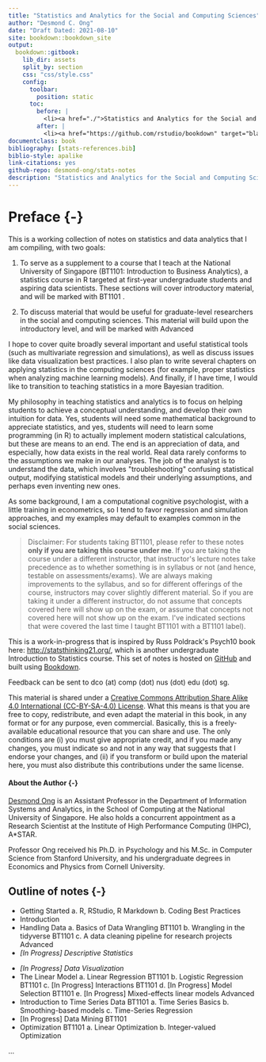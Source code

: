 ```yaml
--- 
title: "Statistics and Analytics for the Social and Computing Sciences"
author: "Desmond C. Ong"
date: "Draft Dated: 2021-08-10"
site: bookdown::bookdown_site
output: 
  bookdown::gitbook:
    lib_dir: assets
    split_by: section
    css: "css/style.css"
    config:
      toolbar:
        position: static
      toc:
        before: |
          <li><a href="./">Statistics and Analytics for the Social and Computing Sciences</a></li>
        after: |
          <li><a href="https://github.com/rstudio/bookdown" target="blank">Published with bookdown</a></li>
documentclass: book
bibliography: [stats-references.bib]
biblio-style: apalike
link-citations: yes
github-repo: desmond-ong/stats-notes
description: "Statistics and Analytics for the Social and Computing Sciences"
---
```


# Preface {-}

This is a working collection of notes on statistics and data analytics that I am compiling, with two goals:

1) To serve as a supplement to a course that I teach at the National University of Singapore (BT1101: Introduction to Business Analytics), a statistics course in R targeted at first-year undergraduate students and aspiring data scientists. These sections will cover introductory material, and will be marked with <span class="badge badge-bt"> BT1101 </span>. 

2) To discuss material that would be useful for graduate-level researchers in the social and computing sciences. This material will build upon the introductory level, and will be marked with <span class="badge badge-adv"> Advanced </span>


I hope to cover quite broadly several important and useful statistical tools (such as multivariate regression and simulations), as well as discuss issues like data visualization best practices. I also plan to write several chapters on applying statistics in the computing sciences (for example, proper statistics when analyzing machine learning models). And finally, if I have time, I would like to transition to teaching statistics in a more Bayesian tradition.


My philosophy in teaching statistics and analytics is to focus on helping students to achieve a conceptual understanding, and develop their own intuition for data. Yes, students will need some mathematical background to appreciate statistics, and yes, students will need to learn some programming (in R) to actually implement modern statistical calculations, but these are means to an end. The end is an appreciation of data, and especially, how data exists in the real world. Real data rarely conforms to the assumptions we make in our analyses. The job of the analyst is to understand the data, which involves "troubleshooting" confusing statistical output, modifying statistical models and their underlying assumptions, and perhaps even inventing new ones.




As some background, I am a computational cognitive psychologist, with a little training in econometrics, so I tend to favor regression and simulation approaches, and my examples may default to examples common in the social sciences. 



> Disclaimer: For students taking BT1101, please refer to these notes **only if you are taking this course under me**. If you are taking the course under a different instructor, that instructor's lecture notes take precedence as to whether something is in syllabus or not (and hence, testable on assessments/exams). We are always making improvements to the syllabus, and so for different offerings of the course, instructors may cover slightly different material. So if you are taking it under a different instructor, do not assume that concepts covered here will show up on the exam, or assume that concepts not covered here will not show up on the exam. I've indicated sections that were covered the last time I taught BT1101 with a <span class="badge badge-bt"> BT1101 </span> label).



This is a work-in-progress that is inspired by Russ Poldrack's Psych10 book here: http://statsthinking21.org/, which is another undergraduate Introduction to Statistics course. This set of notes is hosted on [GitHub](https://github.com/desmond-ong/stats-notes) and built using [Bookdown](https://github.com/rstudio/bookdown).


Feedback can be sent to dco (at) comp (dot) nus (dot) edu (dot) sg. 


This material is shared under a [Creative Commons Attribution Share Alike 4.0 International (CC-BY-SA-4.0) License](https://creativecommons.org/licenses/by-sa/4.0/). What this means is that you are free to copy, redistribute, and even adapt the material in this book, in any format or for any purpose, even commercial. Basically, this is a freely-available educational resource that you can share and use. The only conditions are (i) you must give appropriate credit, and if you made any changes, you must indicate so and not in any way that suggests that I endorse your changes, and (ii) if you transform or build upon the material here, you must also distribute this contributions under the same license.


#### About the Author {-}

[Desmond Ong](https://desmond-ong.github.io/) is an Assistant Professor in the Department of Information Systems and Analytics, in the School of Computing at the National University of Singapore. He also holds a concurrent appointment as a Research Scientist at the Institute of High Performance Computing (IHPC), A\*STAR.

Professor Ong received his Ph.D. in Psychology and his M.Sc. in Computer Science from Stanford University, and his undergraduate degrees in Economics and Physics from Cornell University.



## Outline of notes {-}

- Getting Started
    a. R, RStudio, R Markdown 
    b. Coding Best Practices
- Introduction
- Handling Data
    a. Basics of Data Wrangling <span class="badge badge-bt"> BT1101 </span>
    b. Wrangling in the tidyverse <span class="badge badge-bt"> BT1101 </span>
    c. A data cleaning pipeline for research projects <span class="badge badge-adv"> Advanced </span>
- <i>[In Progress] Descriptive Statistics<!-- -  Mean / Median / Mode, Types of Variables, Variance / Covariance / Correlation--></i> 
<!-- - <i>[In Progress] A discussion on probability ? - Normal distribution?</i> -->
- <i>[In Progress] Data Visualization</i>
- The Linear Model 
    a. Linear Regression <span class="badge badge-bt"> BT1101 </span>
    b. Logistic Regression <span class="badge badge-bt"> BT1101 </span>
    c. [In Progress] Interactions <span class="badge badge-bt"> BT1101 </span>
    d. [In Progress] Model Selection <span class="badge badge-bt"> BT1101 </span>
    e. [In Progress] Mixed-effects linear models <span class="badge badge-adv"> Advanced </span>
- Introduction to Time Series Data <span class="badge badge-bt"> BT1101 </span>
    a. Time Series Basics
    b. Smoothing-based models
    c. Time-Series Regression
- [In Progress] Data Mining <span class="badge badge-bt"> BT1101 </span>
- Optimization <span class="badge badge-bt"> BT1101 </span>
    a. Linear Optimization 
    b. Integer-valued Optimization
<!-- - [In Progress] Simulations (I)  -->
<!--     a. Monte Carlo Simulations <span class="badge badge-adv"> Advanced </span> -->
<!--     b. The Bootstrap <span class="badge badge-adv"> Advanced </span> -->
<!-- - [In Progress] Simulations (II): Statistics in Machine Learning  -->
<!--     a. Understanding the statistics of machine learning models <span class="badge badge-adv"> Advanced </span> -->


...
